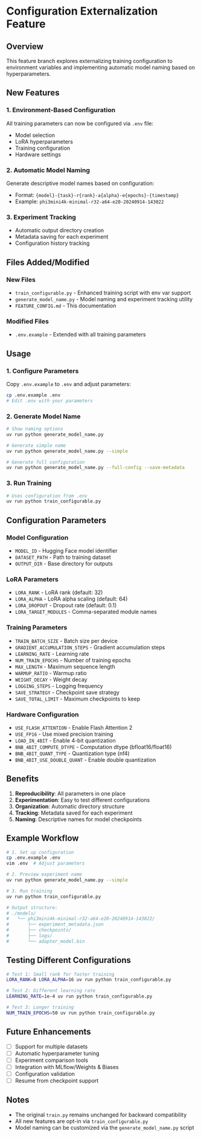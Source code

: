 # Configuration Externalization Feature

## Overview
This feature branch explores externalizing training configuration to environment variables and implementing automatic model naming based on hyperparameters.

## New Features

### 1. Environment-Based Configuration
All training parameters can now be configured via `.env` file:
- Model selection
- LoRA hyperparameters  
- Training configuration
- Hardware settings

### 2. Automatic Model Naming
Generate descriptive model names based on configuration:
- Format: `{model}-{task}-r{rank}-a{alpha}-e{epochs}-{timestamp}`
- Example: `phi3mini4k-minimal-r32-a64-e20-20240914-143022`

### 3. Experiment Tracking
- Automatic output directory creation
- Metadata saving for each experiment
- Configuration history tracking

## Files Added/Modified

### New Files
- `train_configurable.py` - Enhanced training script with env var support
- `generate_model_name.py` - Model naming and experiment tracking utility
- `FEATURE_CONFIG.md` - This documentation

### Modified Files
- `.env.example` - Extended with all training parameters

## Usage

### 1. Configure Parameters
Copy `.env.example` to `.env` and adjust parameters:
```bash
cp .env.example .env
# Edit .env with your parameters
```

### 2. Generate Model Name
```bash
# Show naming options
uv run python generate_model_name.py

# Generate simple name
uv run python generate_model_name.py --simple

# Generate full configuration
uv run python generate_model_name.py --full-config --save-metadata
```

### 3. Run Training
```bash
# Uses configuration from .env
uv run python train_configurable.py
```

## Configuration Parameters

### Model Configuration
- `MODEL_ID` - Hugging Face model identifier
- `DATASET_PATH` - Path to training dataset
- `OUTPUT_DIR` - Base directory for outputs

### LoRA Parameters
- `LORA_RANK` - LoRA rank (default: 32)
- `LORA_ALPHA` - LoRA alpha scaling (default: 64)
- `LORA_DROPOUT` - Dropout rate (default: 0.1)
- `LORA_TARGET_MODULES` - Comma-separated module names

### Training Parameters
- `TRAIN_BATCH_SIZE` - Batch size per device
- `GRADIENT_ACCUMULATION_STEPS` - Gradient accumulation steps
- `LEARNING_RATE` - Learning rate
- `NUM_TRAIN_EPOCHS` - Number of training epochs
- `MAX_LENGTH` - Maximum sequence length
- `WARMUP_RATIO` - Warmup ratio
- `WEIGHT_DECAY` - Weight decay
- `LOGGING_STEPS` - Logging frequency
- `SAVE_STRATEGY` - Checkpoint save strategy
- `SAVE_TOTAL_LIMIT` - Maximum checkpoints to keep

### Hardware Configuration
- `USE_FLASH_ATTENTION` - Enable Flash Attention 2
- `USE_FP16` - Use mixed precision training
- `LOAD_IN_4BIT` - Enable 4-bit quantization
- `BNB_4BIT_COMPUTE_DTYPE` - Computation dtype (bfloat16/float16)
- `BNB_4BIT_QUANT_TYPE` - Quantization type (nf4)
- `BNB_4BIT_USE_DOUBLE_QUANT` - Enable double quantization

## Benefits

1. **Reproducibility**: All parameters in one place
2. **Experimentation**: Easy to test different configurations
3. **Organization**: Automatic directory structure
4. **Tracking**: Metadata saved for each experiment
5. **Naming**: Descriptive names for model checkpoints

## Example Workflow

```bash
# 1. Set up configuration
cp .env.example .env
vim .env  # Adjust parameters

# 2. Preview experiment name
uv run python generate_model_name.py --simple

# 3. Run training
uv run python train_configurable.py

# Output structure:
# ./models/
#   └── phi3mini4k-minimal-r32-a64-e20-20240914-143022/
#       ├── experiment_metadata.json
#       ├── checkpoints/
#       ├── logs/
#       └── adapter_model.bin
```

## Testing Different Configurations

```bash
# Test 1: Small rank for faster training
LORA_RANK=8 LORA_ALPHA=16 uv run python train_configurable.py

# Test 2: Different learning rate
LEARNING_RATE=1e-4 uv run python train_configurable.py

# Test 3: Longer training
NUM_TRAIN_EPOCHS=50 uv run python train_configurable.py
```

## Future Enhancements

- [ ] Support for multiple datasets
- [ ] Automatic hyperparameter tuning
- [ ] Experiment comparison tools
- [ ] Integration with MLflow/Weights & Biases
- [ ] Configuration validation
- [ ] Resume from checkpoint support

## Notes

- The original `train.py` remains unchanged for backward compatibility
- All new features are opt-in via `train_configurable.py`
- Model naming can be customized via the `generate_model_name.py` script